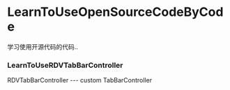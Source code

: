 # LearnToUseOpenSourceCodeByCode
学习使用开源代码的代码..

### LearnToUseRDVTabBarController

RDVTabBarController --- custom TabBarController
